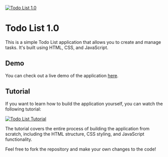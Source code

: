 [![Todo List 1.0](https://i.postimg.cc/pT1y0MWf/Screenshot-2023-04-01-114630.png)](https://www.youtube.com/watch?v=cOUNOi297Mw "Todo List 1.0 Tutorial")

# Todo List 1.0

This is a simple Todo List application that allows you to create and manage tasks. It's built using HTML, CSS, and JavaScript.

## Demo

You can check out a live demo of the application [here](https://chic-pegasus-e21218.netlify.app/).

## Tutorial

If you want to learn how to build the application yourself, you can watch the following tutorial:

[![Todo List Tutorial](https://i.ytimg.com/vi/cOUNOi297Mw/maxresdefault.jpg)](https://www.youtube.com/watch?v=cOUNOi297Mw&t=1s&ab_channel=CodingArtist)

The tutorial covers the entire process of building the application from scratch, including the HTML structure, CSS styling, and JavaScript functionality.

Feel free to fork the repository and make your own changes to the code!

